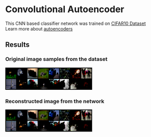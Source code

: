 # Convolutional Autoencoder
This CNN based classifier network was trained on [CIFAR10 Dataset](https://www.cs.toronto.edu/~kriz/cifar.html)  
Learn more about [autoencoders](https://github.com/lucciffer/Basic-Networks-And-Architectures#convolutional-autoencoder)  
## Results  
### Original image samples from the dataset  
<p>
  <img src="original95.png">   
</p>


### Reconstructed image from the network    
<p>
  <img src="decoded95.png">
</p>
